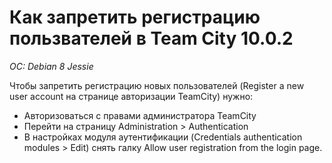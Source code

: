 # Как запретить регистрацию пользвателей в Team City 10.0.2
*OC: Debian 8 Jessie*

Чтобы запретить регистрацию новых пользователей (Register a new user account на странице авторизации TeamCity) нужно:

* Авторизоваться с правами администратора TeamCity
* Перейти на страницу Administration > Authentication
* В настройках модуля аутентификации (Credentials authentication modules > Edit) снять галку Allow user registration from the login page. 

<script>
  (function(i,s,o,g,r,a,m){i['GoogleAnalyticsObject']=r;i[r]=i[r]||function(){
  (i[r].q=i[r].q||[]).push(arguments)},i[r].l=1*new Date();a=s.createElement(o),
  m=s.getElementsByTagName(o)[0];a.async=1;a.src=g;m.parentNode.insertBefore(a,m)
  })(window,document,'script','https://www.google-analytics.com/analytics.js','ga');

  ga('create', 'UA-98112747-1', 'auto');
  ga('send', 'pageview');

</script>